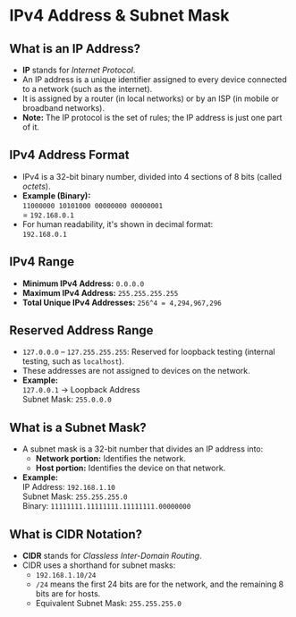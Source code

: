 # IPv4 Address & Subnet Mask

## What is an IP Address?

- **IP** stands for *Internet Protocol*.
- An IP address is a unique identifier assigned to every device connected to a network (such as the internet).
- It is assigned by a router (in local networks) or by an ISP (in mobile or broadband networks).
- **Note:** The IP protocol is the set of rules; the IP address is just one part of it.

## IPv4 Address Format

- IPv4 is a 32-bit binary number, divided into 4 sections of 8 bits (called *octets*).
- **Example (Binary):**  
    `11000000 10101000 00000000 00000001`  
    = `192.168.0.1`
- For human readability, it's shown in decimal format:  
    `192.168.0.1`

## IPv4 Range

- **Minimum IPv4 Address:** `0.0.0.0`
- **Maximum IPv4 Address:** `255.255.255.255`
- **Total Unique IPv4 Addresses:** `256^4 = 4,294,967,296`

## Reserved Address Range

- `127.0.0.0` – `127.255.255.255`: Reserved for loopback testing (internal testing, such as `localhost`).
- These addresses are not assigned to devices on the network.
- **Example:**  
    `127.0.0.1` → Loopback Address  
    Subnet Mask: `255.0.0.0`

## What is a Subnet Mask?

- A subnet mask is a 32-bit number that divides an IP address into:
    - **Network portion:** Identifies the network.
    - **Host portion:** Identifies the device on that network.
- **Example:**  
    IP Address: `192.168.1.10`  
    Subnet Mask: `255.255.255.0`  
    Binary: `11111111.11111111.11111111.00000000`

## What is CIDR Notation?

- **CIDR** stands for *Classless Inter-Domain Routing*.
- CIDR uses a shorthand for subnet masks:
    - `192.168.1.10/24`
    - `/24` means the first 24 bits are for the network, and the remaining 8 bits are for hosts.
    - Equivalent Subnet Mask: `255.255.255.0`